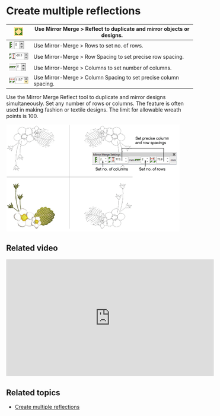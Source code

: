 # Create multiple reflections

| ![Reflect.png](assets/Reflect.png)             | Use Mirror Merge > Reflect to duplicate and mirror objects or designs. |
| ---------------------------------------------- | ---------------------------------------------------------------------- |
| ![Rows.png](assets/Rows.png)                   | Use Mirror-Merge > Rows to set no. of rows.                            |
| ![RowSpacing.png](assets/RowSpacing.png)       | Use Mirror-Merge > Row Spacing to set precise row spacing.             |
| ![Columns.png](assets/Columns.png)             | Use Mirror-Merge > Columns to set number of columns.                   |
| ![ColumnSpacing.png](assets/ColumnSpacing.png) | Use Mirror-Merge > Column Spacing to set precise column spacing.       |

Use the Mirror Merge Reflect tool to duplicate and mirror designs simultaneously. Set any number of rows or columns. The feature is often used in making fashion or textile designs. The limit for allowable wreath points is 100.

![summary_-_edit00120.png](assets/summary_-_edit00120.png)

## Related video

<iframe src="https://www.youtube.com/embed/bnus8J1z4Ec" frameborder="0" 
		 allow="accelerometer; autoplay; encrypted-media; gyroscope; picture-in-picture" 
		 allowfullscreen="" style="width: 560px; height: 315px;">

</iframe>

## Related topics

- [Create multiple reflections](../../Modifying/productivity/Create_multiple_reflections)
